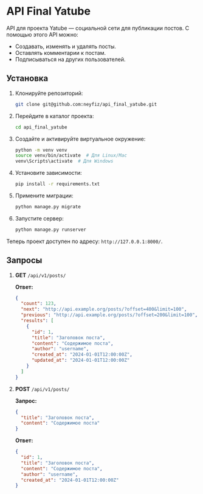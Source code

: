 # API Final Yatube

API для проекта Yatube — социальной сети для публикации постов. С помощью этого API можно:

- Создавать, изменять и удалять посты.
- Оставлять комментарии к постам.
- Подписываться на других пользователей.

## Установка

1. Клонируйте репозиторий:
    ```bash
    git clone git@github.com:neyfiz/api_final_yatube.git
    ```
2. Перейдите в каталог проекта:
    ```bash
    cd api_final_yatube
    ```
3. Создайте и активируйте виртуальное окружение:
    ```bash
    python -m venv venv
    source venv/bin/activate  # Для Linux/Mac
    venv\Scripts\activate  # Для Windows
    ```
4. Установите зависимости:
    ```bash
    pip install -r requirements.txt
    ```
5. Примените миграции:
    ```bash
    python manage.py migrate
    ```
6. Запустите сервер:
    ```bash
    python manage.py runserver
    ```

Теперь проект доступен по адресу: `http://127.0.0.1:8000/`.

## Запросы

1. **GET** `/api/v1/posts/`

    **Ответ:**
    ```json
    {
      "count": 123,
      "next": "http://api.example.org/posts/?offset=400&limit=100",
      "previous": "http://api.example.org/posts/?offset=200&limit=100",
      "results": [
        {
          "id": 1,
          "title": "Заголовок поста",
          "content": "Содержимое поста",
          "author": "username",
          "created_at": "2024-01-01T12:00:00Z",
          "updated_at": "2024-01-01T12:00:00Z"
        }
      ]
    }
    ```

3. **POST** `/api/v1/posts/`

    **Запрос:**
    ```json
    {
      "title": "Заголовок поста",
      "content": "Содержимое поста"
    }
    ```
    **Ответ:**
    ```json
    {
      "id": 1,
      "title": "Заголовок поста",
      "content": "Содержимое поста",
      "author": "username",
      "created_at": "2024-01-01T12:00:00Z"
    }
    ```
